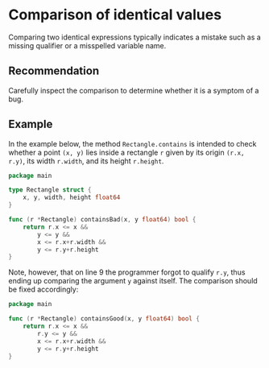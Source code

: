 # Comparison of identical values
Comparing two identical expressions typically indicates a mistake such as a missing qualifier or a misspelled variable name.


## Recommendation
Carefully inspect the comparison to determine whether it is a symptom of a bug.


## Example
In the example below, the method `Rectangle.contains` is intended to check whether a point `(x, y)` lies inside a rectangle `r` given by its origin `(r.x, r.y)`, its width `r.width`, and its height `r.height`.


```go
package main

type Rectangle struct {
	x, y, width, height float64
}

func (r *Rectangle) containsBad(x, y float64) bool {
	return r.x <= x &&
		y <= y &&
		x <= r.x+r.width &&
		y <= r.y+r.height
}

```
Note, however, that on line 9 the programmer forgot to qualify `r.y`, thus ending up comparing the argument `y` against itself. The comparison should be fixed accordingly:


```go
package main

func (r *Rectangle) containsGood(x, y float64) bool {
	return r.x <= x &&
		r.y <= y &&
		x <= r.x+r.width &&
		y <= r.y+r.height
}

```
